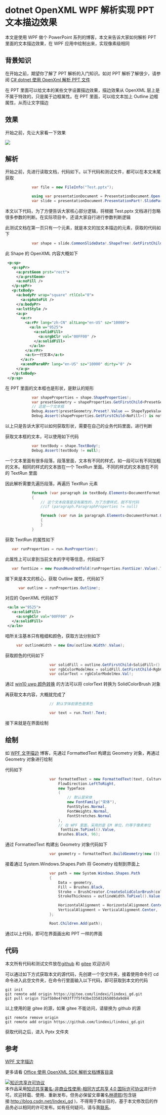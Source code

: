 # dotnet OpenXML WPF 解析实现 PPT 文本描边效果

本文是使用 WPF 做个 PowerPoint 系列的博客，本文来告诉大家如何解析 PPT 里面的文本描边效果，在 WPF 应用中绘制出来，实现像素级相同

<!--more-->
<!-- CreateTime:2021/12/16 15:17:06 -->

<!-- 发布 -->

## 背景知识

在开始之前，期望你了解了 PPT 解析的入门知识。如对 PPT 解析了解很少，请参阅 [C# dotnet 使用 OpenXml 解析 PPT 文件](https://blog.lindexi.com/post/C-dotnet-%E4%BD%BF%E7%94%A8-OpenXml-%E8%A7%A3%E6%9E%90-PPT-%E6%96%87%E4%BB%B6.html)

在 PPT 里面可以给文本的某些文字设置描边效果，描边效果从 OpenXML 层上是不属于特效的，只是属于边框属性。在 PPT 里面，可以给文本加上 Outline 边框属性，从而让文字描边

## 效果

开始之前，先让大家看一下效果

<!-- ![](image/dotnet OpenXML WPF 解析实现 PPT 文本描边效果/dotnet OpenXML WPF 解析实现 PPT 文本描边效果0.png) -->

![](http://image.acmx.xyz/lindexi%2F202112161518137486.jpg)

## 解析

开始之前，先进行读取文档，代码如下。以下代码和测试文件，都可以在本文末尾获取

```csharp
            var file = new FileInfo("Test.pptx");

            using var presentationDocument = PresentationDocument.Open(file.FullName, false);
            var slide = presentationDocument.PresentationPart!.SlideParts.First().Slide;
```

本文以下代码，为了方便告诉大家核心部分逻辑，将根据 Test.pptx 文档进行忽略很多参数的判断。在实际项目中，还请大家自行进行参数判断逻辑

此测试文档在第一页只有一个元素，就是本文的加文本描边的元素，获取的代码如下

```csharp
            var shape = slide.CommonSlideData!.ShapeTree!.GetFirstChild<Shape>()!;
```

此 Shape 的 OpenXML 内容大概如下

```xml
 <p:sp>
   <p:spPr>
     <a:prstGeom prst="rect">
     </a:prstGeom>
     <a:noFill />
   </p:spPr>
   <p:txBody>
     <a:bodyPr wrap="square" rtlCol="0">
       <a:spAutoFit />
     </a:bodyPr>
     <a:lstStyle />
     <a:p>
       <a:r>
         <a:rPr lang="zh-CN" altLang="en-US" sz="10000">
           <a:ln w="9525">
             <a:solidFill>
               <a:srgbClr val="00FF00" />
             </a:solidFill>
           </a:ln>
         </a:rPr>
         <a:t>一行文本</a:t>
       </a:r>
       <a:endParaRPr lang="en-US" sz="10000" dirty="0" />
     </a:p>
   </p:txBody>
 </p:sp>
```

在 PPT 里面的文本框也是形状，是默认的矩形

```csharp
            var shapeProperties = shape.ShapeProperties!;
            var presetGeometry = shapeProperties.GetFirstChild<PresetGeometry>()!;
            // 这是一个文本框
            Debug.Assert(presetGeometry.Preset?.Value == ShapeTypeValues.Rectangle);
            Debug.Assert(shapeProperties.GetFirstChild<NoFill>() is not null);
```

以上只是告诉大家可以如何获取形状，需要在自己的业务代码里面，进行判断

获取文本框的文本，可以使用如下代码

```csharp
            var textBody = shape.TextBody!;
            Debug.Assert(textBody != null);
```

一个文本里面有很多段落，段落里面，文本有不同的样式，如一段可以有不同加粗的文本。相同的样式的文本放在一个 TextRun 里面。不同的样式的文本放在不同的 TextRun 里面

因此解析需要先遍历段落，再遍历 TextRun 元素

```csharp
            foreach (var paragraph in textBody.Elements<DocumentFormat.OpenXml.Drawing.Paragraph>())
            {
                // 这个文本段落是没有属性的，为了方便样式，就不写代码
                //if (paragraph.ParagraphProperties != null)

                foreach (var run in paragraph.Elements<DocumentFormat.OpenXml.Drawing.Run>())
                {
                }
            }
```

获取 TextRun 的属性如下

```csharp
   var runProperties = run.RunProperties!;
```

此属性上可以拿到当前文本的字号等信息，代码如下

```csharp
   var fontSize = new PoundHundredfold(runProperties.FontSize!.Value).ToPound();
```

接下来是本文的核心，获取 Outline 属性，代码如下

```csharp
      var outline = runProperties.Outline!;
```

对应的 OpenXML 代码如下

```xml
 <a:ln w="9525">
   <a:solidFill>
     <a:srgbClr val="00FF00" />
   </a:solidFill>
 </a:ln>
```

咱所关注基本只有粗细和颜色，获取方法分别如下

```csharp
     var outlineWidth = new Emu(outline.Width!.Value);
```

获取颜色的代码如下

```csharp
                    var solidFill = outline.GetFirstChild<SolidFill>()!;
                    var rgbColorModelHex = solidFill.GetFirstChild<RgbColorModelHex>()!;
                    var colorText = rgbColorModelHex.Val!;
```

通过 [win10 uwp 颜色转换](https://blog.lindexi.com/post/win10-uwp-%E9%A2%9C%E8%89%B2%E8%BD%AC%E6%8D%A2.html ) 的方法可以将 colorText 转换为 SolidColorBrush 对象

再获取文本内容，大概就完成了

```csharp
                    // 默认字体前景色是黑色

                    var text = run.Text!.Text;
```

接下来就是在界面绘制

## 绘制

如 [WPF 文字描边](https://blog.lindexi.com/post/WPF-%E6%96%87%E5%AD%97%E6%8F%8F%E8%BE%B9.html ) 博客，先通过 FormattedText 构建出 Geometry 对象，再通过 Geometry 对象进行绘制

代码如下

```csharp
                    var formattedText = new FormattedText(text, CultureInfo.CurrentCulture,
                        FlowDirection.LeftToRight,
                        new Typeface
                        (
                            // 默认是宋体
                            new FontFamily("宋体"),
                            FontStyles.Normal,
                            FontWeights.Normal,
                            FontStretches.Normal
                        ),
                        // 在 WPF 里面，采用的是 EM 单位，约等于像素单位
                         fontSize.ToPixel().Value,
                        Brushes.Black, 96);
```

通过 FormattedText 构建出 Geometry 对象代码如下

```csharp
                    var geometry = formattedText.BuildGeometry(new ());
```

接着通过 System.Windows.Shapes.Path 将 Geometry 绘制到界面上

```csharp
                    var path = new System.Windows.Shapes.Path
                    {
                        Data = geometry,
                        Fill = Brushes.Black,
                        Stroke = BrushCreator.CreateSolidColorBrush(colorText),
                        StrokeThickness = outlineWidth.ToPixel().Value,

                        HorizontalAlignment = HorizontalAlignment.Center,
                        VerticalAlignment = VerticalAlignment.Center,
                    };

                    Root.Children.Add(path);
```

通过以上代码，即可在界面画出和 PPT 一样的界面

## 代码

本文所有代码和测试文件放在[github](https://github.com/lindexi/lindexi_gd/tree/71af5b0e47493ff7f5f43be33583265805da9d84/Pptx) 和 [gitee](https://gitee.com/lindexi/lindexi_gd/tree/71af5b0e47493ff7f5f43be33583265805da9d84/Pptx) 欢迎访问

可以通过如下方式获取本文的源代码，先创建一个空文件夹，接着使用命令行 cd 命令进入此空文件夹，在命令行里面输入以下代码，即可获取到本文的代码

```
git init
git remote add origin https://gitee.com/lindexi/lindexi_gd.git
git pull origin 71af5b0e47493ff7f5f43be33583265805da9d84
```

以上使用的是 gitee 的源，如果 gitee 不能访问，请替换为 github 的源

```
git remote remove origin
git remote add origin https://github.com/lindexi/lindexi_gd.git
```

获取代码之后，进入 Pptx 文件夹

## 参考

[WPF 文字描边](https://blog.lindexi.com/post/WPF-%E6%96%87%E5%AD%97%E6%8F%8F%E8%BE%B9.html )

更多请看 [Office 使用 OpenXML SDK 解析文档博客目录](https://blog.lindexi.com/post/Office-%E4%BD%BF%E7%94%A8-OpenXML-SDK-%E8%A7%A3%E6%9E%90%E6%96%87%E6%A1%A3%E5%8D%9A%E5%AE%A2%E7%9B%AE%E5%BD%95.html )

<a rel="license" href="http://creativecommons.org/licenses/by-nc-sa/4.0/"><img alt="知识共享许可协议" style="border-width:0" src="https://i.creativecommons.org/l/by-nc-sa/4.0/88x31.png" /></a><br />本作品采用<a rel="license" href="http://creativecommons.org/licenses/by-nc-sa/4.0/">知识共享署名-非商业性使用-相同方式共享 4.0 国际许可协议</a>进行许可。欢迎转载、使用、重新发布，但务必保留文章署名[林德熙](http://blog.csdn.net/lindexi_gd)(包含链接:http://blog.csdn.net/lindexi_gd )，不得用于商业目的，基于本文修改后的作品务必以相同的许可发布。如有任何疑问，请与我[联系](mailto:lindexi_gd@163.com)。

